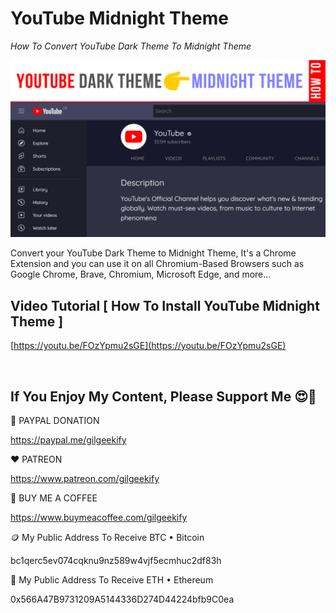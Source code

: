# YouTube Midnight Theme

_How To Convert YouTube Dark Theme To Midnight Theme_

![Thumbnail](https://raw.githubusercontent.com/saeedkohansal/YouTube-Midnight-Theme/main/YouTube%20Midnight%20Theme.png "Thumbnail")

Convert your YouTube Dark Theme to Midnight Theme, It's a Chrome Extension and you can use it on all Chromium-Based Browsers such as Google Chrome, Brave, Chromium, Microsoft Edge, and more...

## Video Tutorial [ How To Install YouTube Midnight Theme ]
[https://youtu.be/FOzYpmu2sGE](https://youtu.be/FOzYpmu2sGE)

 

## If You Enjoy My Content, Please Support Me 😍🙏

💙 PAYPAL DONATION

https://paypal.me/gilgeekify

❤️ PATREON

https://www.patreon.com/gilgeekify

💛 BUY ME A COFFEE

https://www.buymeacoffee.com/gilgeekify

🪙 My Public Address To Receive BTC • Bitcoin

bc1qerc5ev074cqknu9nz589w4vjf5ecmhuc2df83h

🥈 My Public Address To Receive ETH • Ethereum

0x566A47B9731209A5144336D274D44224bfb9C0ea
